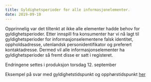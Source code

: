 ```yaml
---
title: Gyldighetsperioder for alle informasjonelementer.
date: 2019-09-10
---
```


Opprinnelig var det tiltenkt at ikke alle elementer hadde behov for gyldighetsperioder. Etter innspill fra konsumenter har vi nå 
lagt til gyldighetsperioder for informasjonselementene falsk identitet, oppholdsadresse, utenlandsk personidentifikator og preferert 
kontaktadresse. Dermed vil alle informasjonselementer ha gyldighetsperioder så fremt disse er satt i registeret. 

Endringene settes i produksjon torsdag 12. september

Eksempel på svar med gyldighetstidspunkt og opphørstidspunkt [her](../dokumenter/20190910_endringMetadata.JPG) 

